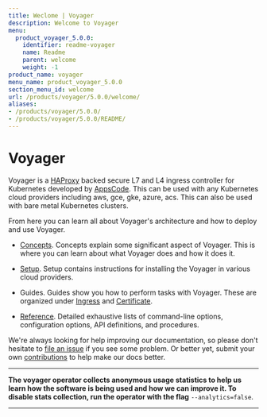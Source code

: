 ```yaml
---
title: Weclome | Voyager
description: Welcome to Voyager
menu:
  product_voyager_5.0.0:
    identifier: readme-voyager
    name: Readme
    parent: welcome
    weight: -1
product_name: voyager
menu_name: product_voyager_5.0.0
section_menu_id: welcome
url: /products/voyager/5.0.0/welcome/
aliases:
- /products/voyager/5.0.0/
- /products/voyager/5.0.0/README/
---
```


# Voyager

Voyager is a [HAProxy](http://www.haproxy.org/) backed secure L7 and L4 ingress controller for Kubernetes developed by [AppsCode](https://appscode.com). This can be used with any Kubernetes cloud providers including aws, gce, gke, azure, acs. This can also be used with bare metal Kubernetes clusters.

From here you can learn all about Voyager's architecture and how to deploy and use Voyager.

- [Concepts](/products/voyager/5.0.0/concepts/). Concepts explain some significant aspect of Voyager. This
is where you can learn about what Voyager does and how it does it.

- [Setup](/products/voyager/5.0.0/setup/). Setup contains instructions for installing
  the Voyager in various cloud providers.

- Guides. Guides show you how to perform tasks with Voyager. These are organized under [Ingress](/products/voyager/5.0.0/guides/ingress) and [Certificate](/products/voyager/5.0.0/guides/certificate).

- [Reference](/products/voyager/5.0.0/reference/). Detailed exhaustive lists of
command-line options, configuration options, API definitions, and procedures.

We're always looking for help improving our documentation, so please don't hesitate to
[file an issue](https://github.com/appscode/voyager/issues/new) if you see some problem.
Or better yet, submit your own [contributions](/products/voyager/5.0.0/CONTRIBUTING) to help
make our docs better.

---

**The voyager operator collects anonymous usage statistics to help us learn how the software is being used and how we can improve it.
To disable stats collection, run the operator with the flag** `--analytics=false`.

---
